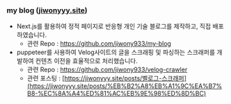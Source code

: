 ### my blog ([jiwonyyy.site](https://jiwonyyy.site/))

- Next.js를 활용하여 정적 페이지로 반응형 개인 기술 블로그를 제작하고, 직접 배포하였습니다.
    - 관련 Repo : https://github.com/jiwony933/my-blog
- puppeteer를 사용하여 Velog사이트의 글을 스크래핑 및 파싱하는 스크래퍼를 개발하여 컨텐츠 이전을 효율적으로 처리했습니다.
    - 관련 Repo : https://github.com/jiwony933/velog-crawler
    - 관련 포스팅 : [https://jiwonyyy.site/posts/벨로그-스크래퍼](https://jiwonyyy.site/posts/%EB%B2%A8%EB%A1%9C%EA%B7%B8-%EC%8A%A4%ED%81%AC%EB%9E%98%ED%8D%BC)
